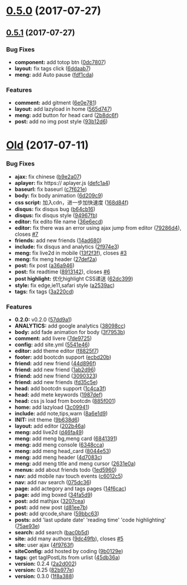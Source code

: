 <a name="0.5.0"></a>
# [0.5.0](https://github.com/KeJunMao/jekyll-theme-mdui/compare/v0.5.1...v0.5.0) (2017-07-27)



<a name="0.5.1"></a>
## [0.5.1](https://github.com/KeJunMao/jekyll-theme-mdui/compare/v0.5.0...v0.5.1) (2017-07-27)


### Bug Fixes

* **component:** add totop btn ([0dc7807](https://github.com/KeJunMao/jekyll-theme-mdui/commit/0dc7807))
* **layout:** fix tags click ([6ddaab7](https://github.com/KeJunMao/jekyll-theme-mdui/commit/6ddaab7))
* **meng:** add Auto pause ([fdf1cda](https://github.com/KeJunMao/jekyll-theme-mdui/commit/fdf1cda))


### Features

* **comment:** add gitment ([6e0e781](https://github.com/KeJunMao/jekyll-theme-mdui/commit/6e0e781))
* **layout:** add lazyload in home ([565d747](https://github.com/KeJunMao/jekyll-theme-mdui/commit/565d747))
* **meng:** add button for head card ([2b8dc6f](https://github.com/KeJunMao/jekyll-theme-mdui/commit/2b8dc6f))
* **post:** add no img post style ([93b12d6](https://github.com/KeJunMao/jekyll-theme-mdui/commit/93b12d6))



<a name="0.5.0"></a>
# [Old](https://github.com/KeJunMao/jekyll-theme-mdui/compare/9b638d6...v0.5.0) (2017-07-11)


### Bug Fixes

* **ajax:** fix chinese ([b9e2a07](https://github.com/KeJunMao/jekyll-theme-mdui/commit/b9e2a07))
* **aplayer:** fix https:// aplayer.js ([defc1a4](https://github.com/KeJunMao/jekyll-theme-mdui/commit/defc1a4))
* **baseurl:** fix baseurl ([c7f621e](https://github.com/KeJunMao/jekyll-theme-mdui/commit/c7f621e))
* **body:** fix body animation ([6d209c9](https://github.com/KeJunMao/jekyll-theme-mdui/commit/6d209c9))
* **css script:** 加入cdn，进一步加快速度 ([168d84f](https://github.com/KeJunMao/jekyll-theme-mdui/commit/168d84f))
* **disqus:** fix disqus bug ([b64cb16](https://github.com/KeJunMao/jekyll-theme-mdui/commit/b64cb16))
* **disqus:** fix disqus style ([94967fb](https://github.com/KeJunMao/jekyll-theme-mdui/commit/94967fb))
* **editor:** fix edito file name ([36e6ecd](https://github.com/KeJunMao/jekyll-theme-mdui/commit/36e6ecd))
* **editor:** fix there was an error using ajax jump from editor ([79286d4](https://github.com/KeJunMao/jekyll-theme-mdui/commit/79286d4)), closes [#7](https://github.com/KeJunMao/jekyll-theme-mdui/issues/7)
* **friends:** add new friends ([14ad680](https://github.com/KeJunMao/jekyll-theme-mdui/commit/14ad680))
* **include:** fix disqus and analytics ([2f974e3](https://github.com/KeJunMao/jekyll-theme-mdui/commit/2f974e3))
* **meng:** fix live2d in mobile ([13f2f3f](https://github.com/KeJunMao/jekyll-theme-mdui/commit/13f2f3f)), closes [#3](https://github.com/KeJunMao/jekyll-theme-mdui/issues/3)
* **meng:** fix meng header ([27def2a](https://github.com/KeJunMao/jekyll-theme-mdui/commit/27def2a))
* **post:** fix post ([a36a946](https://github.com/KeJunMao/jekyll-theme-mdui/commit/a36a946))
* **post:** fix readtime ([8913142](https://github.com/KeJunMao/jekyll-theme-mdui/commit/8913142)), closes [#6](https://github.com/KeJunMao/jekyll-theme-mdui/issues/6)
* **post highlight:** 优化highlight CSS递送 ([62dc399](https://github.com/KeJunMao/jekyll-theme-mdui/commit/62dc399))
* **style:** fix edge,ie11,safari style ([a2539ac](https://github.com/KeJunMao/jekyll-theme-mdui/commit/a2539ac))
* **tags:** fix tags ([3a220cd](https://github.com/KeJunMao/jekyll-theme-mdui/commit/3a220cd))


### Features

* **0.2.0:** v0.2.0 ([57dd9a1](https://github.com/KeJunMao/jekyll-theme-mdui/commit/57dd9a1))
* **ANALYTICS:** add google analytics ([38098cc](https://github.com/KeJunMao/jekyll-theme-mdui/commit/38098cc))
* **body:** add fade animation for body ([3f7953b](https://github.com/KeJunMao/jekyll-theme-mdui/commit/3f7953b))
* **comment:** add livere ([7de9725](https://github.com/KeJunMao/jekyll-theme-mdui/commit/7de9725))
* **config:** add site.yml ([5541e46](https://github.com/KeJunMao/jekyll-theme-mdui/commit/5541e46))
* **editor:** add theme editor ([f8825f7](https://github.com/KeJunMao/jekyll-theme-mdui/commit/f8825f7))
* **footer:** add bootcdn support ([ecbd20b](https://github.com/KeJunMao/jekyll-theme-mdui/commit/ecbd20b))
* **friend:** add new friend ([44d896f](https://github.com/KeJunMao/jekyll-theme-mdui/commit/44d896f))
* **friend:** add new friend ([1ab2d96](https://github.com/KeJunMao/jekyll-theme-mdui/commit/1ab2d96))
* **friend:** add new friend ([3090323](https://github.com/KeJunMao/jekyll-theme-mdui/commit/3090323))
* **friend:** add new friends ([fd35c5e](https://github.com/KeJunMao/jekyll-theme-mdui/commit/fd35c5e))
* **head:** add bootcdn support ([1c4ca3f](https://github.com/KeJunMao/jekyll-theme-mdui/commit/1c4ca3f))
* **head:** add mete keywords ([1987def](https://github.com/KeJunMao/jekyll-theme-mdui/commit/1987def))
* **head:** css js load from bootcdn ([885f001](https://github.com/KeJunMao/jekyll-theme-mdui/commit/885f001))
* **home:** add lazyload ([3c09941](https://github.com/KeJunMao/jekyll-theme-mdui/commit/3c09941))
* **include:** add note,tips,warn ([8a6e1d9](https://github.com/KeJunMao/jekyll-theme-mdui/commit/8a6e1d9))
* **INIT:** init theme ([9b638d6](https://github.com/KeJunMao/jekyll-theme-mdui/commit/9b638d6))
* **layout:** add editor ([202b46a](https://github.com/KeJunMao/jekyll-theme-mdui/commit/202b46a))
* **meng:** add live2d ([d46fa49](https://github.com/KeJunMao/jekyll-theme-mdui/commit/d46fa49))
* **meng:** add meng bg,meng card ([6841391](https://github.com/KeJunMao/jekyll-theme-mdui/commit/6841391))
* **meng:** add meng console ([6348cca](https://github.com/KeJunMao/jekyll-theme-mdui/commit/6348cca))
* **meng:** add meng head_card ([8044e53](https://github.com/KeJunMao/jekyll-theme-mdui/commit/8044e53))
* **meng:** add meng header ([4d7083c](https://github.com/KeJunMao/jekyll-theme-mdui/commit/4d7083c))
* **meng:** add meng title and meng cursor ([2631e0a](https://github.com/KeJunMao/jekyll-theme-mdui/commit/2631e0a))
* **menus:** add about friends todo ([1ed5960](https://github.com/KeJunMao/jekyll-theme-mdui/commit/1ed5960))
* **nav:** add mobile nav touch events ([c6012c5](https://github.com/KeJunMao/jekyll-theme-mdui/commit/c6012c5))
* **nav:** add nav search ([075dc36](https://github.com/KeJunMao/jekyll-theme-mdui/commit/075dc36))
* **page:** add actegory and tags pages ([14f6cac](https://github.com/KeJunMao/jekyll-theme-mdui/commit/14f6cac))
* **page:** add img boxed ([34fa5d9](https://github.com/KeJunMao/jekyll-theme-mdui/commit/34fa5d9))
* **post:** add mathjax ([3207cea](https://github.com/KeJunMao/jekyll-theme-mdui/commit/3207cea))
* **post:** add new post ([d81ee7b](https://github.com/KeJunMao/jekyll-theme-mdui/commit/d81ee7b))
* **post:** add qrcode,share ([59bbc63](https://github.com/KeJunMao/jekyll-theme-mdui/commit/59bbc63))
* **posts:** add 'last update date' 'reading time' 'code highlighting' ([75ae93e](https://github.com/KeJunMao/jekyll-theme-mdui/commit/75ae93e))
* **search:** add search ([bac0b5d](https://github.com/KeJunMao/jekyll-theme-mdui/commit/bac0b5d))
* **site:** add many authors ([9dc49fb](https://github.com/KeJunMao/jekyll-theme-mdui/commit/9dc49fb)), closes [#5](https://github.com/KeJunMao/jekyll-theme-mdui/issues/5)
* **site:** user ajax ([4f9763f](https://github.com/KeJunMao/jekyll-theme-mdui/commit/4f9763f))
* **siteConfig:** add hosted by coding ([9b0129e](https://github.com/KeJunMao/jekyll-theme-mdui/commit/9b0129e))
* **tags:** get taglPostLits from urlist ([45db36a](https://github.com/KeJunMao/jekyll-theme-mdui/commit/45db36a))
* **version:** 0.2.4 ([2a2d002](https://github.com/KeJunMao/jekyll-theme-mdui/commit/2a2d002))
* **version:** 0.25 ([82b977e](https://github.com/KeJunMao/jekyll-theme-mdui/commit/82b977e))
* **version:** 0.3.0 ([1f8a388](https://github.com/KeJunMao/jekyll-theme-mdui/commit/1f8a388))



